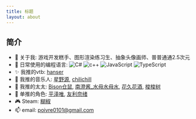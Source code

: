 ```yaml
---
title: 标题
layout: about
---
```




## 简介

- 🎉 关于我: 游戏开发糕手、图形渲染练习生、抽象头像画师、普普通通2.5次元
- 📓 日常使用的编程语言:  ![C#](https://img.shields.io/badge/-C%23-%23239120?style=flat-square&logo=c-sharp&logoColor=white) ![c++](https://img.shields.io/badge/-C%2B%2B-00599C?style=flat-square&logo=c%2B%2B&logoColor=fff) ![JavaScript](https://img.shields.io/badge/-JavaScript-%23F7DF1E?style=flat-square&logo=javascript&logoColor=black) ![TypeScript](https://img.shields.io/badge/-TypeScript-007ACC?style=flat-square&logo=typescript&logoColor=white)
- ✨ 我推的vtb: [hanser](https://space.bilibili.com/11073?spm_id_from=333.337.0.0)
- 🎸 我推的音乐人: [星野源](https://music.163.com/#/artist?id=14242), [chilichill](https://music.163.com/#/artist?id=34477557)
- 🎨 我推的太太: [Bison仓鼠](https://www.pixiv.net/users/333556), [南澄酱_水母水母水](https://space.bilibili.com/12212425?spm_id_from=333.337.search-card.all.click), [花久花酒](https://www.pixiv.net/users/17783380),  [梭梭树](https://space.bilibili.com/8163245/?spm_id_from=333.999.0.0)
- 🌱 单推的角色: [平泽唯](https://mzh.moegirl.org.cn/%E5%B9%B3%E6%B3%BD%E5%94%AF), [友利奈绪](https://mzh.moegirl.org.cn/%E5%8F%8B%E5%88%A9%E5%A5%88%E7%BB%AA)
- 🎮 Steam: [糊椒](https://steamcommunity.com/profiles/76561199084505178)
- 📫 email: poivre0101@gmail.com

